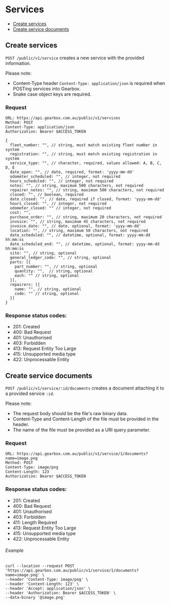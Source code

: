 # Services

- [Create services](#create-services)
- [Create service documents](#create-service-documents)

## Create services

`POST /public/v1/service` creates a new service with the provided information.

Please note:

- Content-Type header `Content-Type: application/json` is required when POSTing services into Gearbox.
- Snake case object keys are required.

### Request

```
URL: https://api.gearbox.com.au/public/v1/services
Method: POST
Content-Type: application/json
Authorization: Bearer $ACCESS_TOKEN

{
  fleet_number: "", // string, must match existing fleet number in system
  registration: "", // string, must match existing registration in system
  service_type: "", // character, required, values allowed: A, B, C, D, E
  date_open: "", // date, required, format: 'yyyy-mm-dd'
  odometer_scheduled: "", // integer, not required
  hours_scheduled: "", // integer, not required
  notes: "", // string, maximum 500 characters, not required
  repairer_notes: "", // string, maximum 500 characters, not required
  closed: "", // boolean, required
  date_closed: "", // date, required if closed, format: 'yyyy-mm-dd'
  hours_closed: "", // integer, not required
  odometer_closed: "" // integer, not required
  cost: "",
  purchase_order: "", // string, maximum 20 characters, not required
  invoice: "", // string, maximum 45 characters, not required
  invoice_date: "", // date, optional, format: 'yyyy-mm-dd'
  location: "", // string, maximum 50 characters, not required
  date_scheduled: "", // datetime, optional, format: yyyy-mm-dd hh:mm:ss
  date_scheduled_end: "", // datetime, optional, format: yyyy-mm-dd hh:mm:ss
  site: "", // string, optional
  general_ledger_code: "", // string, optional
  parts: [{
    part_number: "", // string, optional
    quantity: "",  // string, optional
    each: "" // string, optional
  }],
  repairers: [{
    name: "", // string, optional
    code: "" // string, optional
  }]
}
```

### Response status codes:

- 201: Created
- 400: Bad Request
- 401: Unauthorised
- 403: Forbidden
- 413: Request Entity Too Large
- 415: Unsupported media type
- 422: Unprocessable Entity

## Create service documents

`POST /public/v1/service/:id/documents` creates a document attaching it to a provided service `:id`.

Please note:

- The request body should be the file's raw binary data.
- Content-Type and Content-Length of the file must be provided in the header.
- The name of the file must be provided as a URI query parameter.

### Request

```
URL: https://api.gearbox.com.au/public/v1/service/1/documents?name=image.png
Method: POST
Content-Type: image/png
Content-Length: 123
Authorization: Bearer $ACCESS_TOKEN
```

### Response status codes:

- 201: Created
- 400: Bad Request
- 401: Unauthorised
- 403: Forbidden
- 411: Length Required
- 413: Request Entity Too Large
- 415: Unsupported media type
- 422: Unprocessable Entity

###### Example

```
curl --location --request POST 'https://api.gearbox.com.au/public/v1/service/1/documents?name=image.png' \
--header 'Content-Type: image/png' \
--header 'Content-Length: 123' \
--header 'Accept: application/json' \
--header 'Authorization: Bearer $ACCESS_TOKEN' \
--data-binary '@image.png'
```
